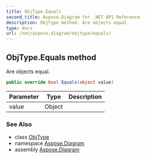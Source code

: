 ```yaml
---
title: ObjType.Equals
second_title: Aspose.Diagram for .NET API Reference
description: ObjType method. Are objects equal
type: docs
url: /net/aspose.diagram/objtype/equals/
---
```

## ObjType.Equals method

Are objects equal.

```csharp
public override bool Equals(object value)
```

| Parameter | Type | Description |
| --- | --- | --- |
| value | Object |  |

### See Also

* class [ObjType](../)
* namespace [Aspose.Diagram](../../objtype/)
* assembly [Aspose.Diagram](../../../)


